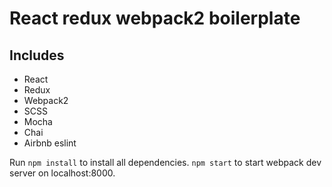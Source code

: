 # React redux webpack2 boilerplate

## Includes
  - React
  - Redux
  - Webpack2
  - SCSS
  - Mocha
  - Chai
  - Airbnb eslint

Run `npm install` to install all dependencies.
`npm start` to start webpack dev server on localhost:8000.
